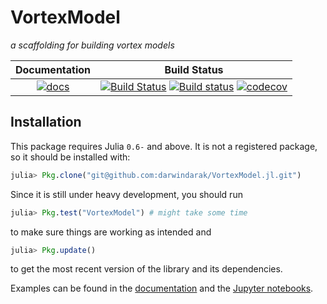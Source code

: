 # VortexModel

*a scaffolding for building vortex models*

| Documentation | Build Status |
|:---:|:---:|
| [![docs](https://img.shields.io/badge/docs-latest-blue.svg)](https://darwindarak.github.com/VortexModel.jl) | [![Build Status](https://travis-ci.org/darwindarak/VortexModel.jl.svg?branch=master)](https://travis-ci.org/darwindarak/VortexModel.jl) [![Build status](https://ci.appveyor.com/api/projects/status/7fdnt699n6l0g92q/branch/master?svg=true)](https://ci.appveyor.com/project/darwindarak/vortexmodel-jl/branch/master) [![codecov](https://codecov.io/gh/darwindarak/VortexModel.jl/branch/master/graph/badge.svg)](https://codecov.io/gh/darwindarak/VortexModel.jl) |

## Installation

This package requires Julia `0.6-` and above.
It is not a registered package, so it should be installed with:
```julia
julia> Pkg.clone("git@github.com:darwindarak/VortexModel.jl.git")
```
Since it is still under heavy development, you should run
```julia
julia> Pkg.test("VortexModel") # might take some time
```
to make sure things are working as intended and
```julia
julia> Pkg.update()
```
to get the most recent version of the library and its dependencies.

Examples can be found in the [documentation](darwindarak.github.io/VortexModel.jl) and the [Jupyter notebooks](https://github.com/darwindarak/VortexModel.jl/tree/master/examples).
